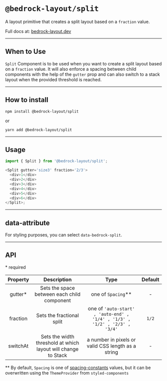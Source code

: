 # `@bedrock-layout/split`

A layout primitive that creates a split layout based on a `fraction` value.

Full docs at: [bedrock-layout.dev](https://bedrock-layout.dev/)

---

## When to Use

`Split` Component is to be used when you want to create a split layout based on a `fraction` value. It will also enforce a spacing between child components with the help of the `gutter` prop and can also switch to a stack layout when the provided threshold is reached.

---

## How to install

`npm install @bedrock-layout/split`

or

`yarn add @bedrock-layout/split`

---

## Usage

```javascript
import { Split } from '@bedrock-layout/split';

<Split gutter='size3' fraction='2/3'>
  <div>1</div>
  <div>2</div>
  <div>3</div>
  <div>4</div>
  <div>5</div>
  <div>6</div>
</Split>;
```

---

## data-attribute

For styling purposes, you can select `data-bedrock-split`.

---

## API

\* required

| Property |                          Description                          |                                    Type                                    | Default |
| :------: | :-----------------------------------------------------------: | :------------------------------------------------------------------------: | :-----: |
| gutter\* |          Sets the space between each child component          |                            one of `Spacing`\*\*                            |    -    |
| fraction |                   Sets the fractional split                   | one of `'auto-start' , 'auto-end' , '1/4' , '1/3' , '1/2' , '2/3' , '3/4'` |  `1/2`  |
| switchAt | Sets the width threshold at which layout will change to Stack |             a number in pixels or valid CSS length as a string             |    -    |

\*\* By default, `Spacing` is one of [spacing-constants](https://github.com/Bedrock-Layouts/Bedrock/tree/main/packages/spacing-constants) values, but it can be overwritten using the `ThemeProvider` from `styled-components`
